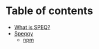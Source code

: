 # Table of contents

* [What is SPEQ?](README.md)
* [Speqqy](speqqy/README.md)
  * [npm](https://www.npmjs.com/package/speqqy)

